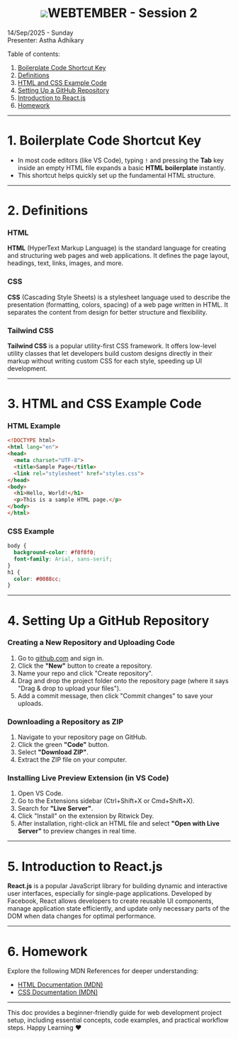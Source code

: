 <b><h1 align="center"><img src="media/logo.svg">WEBTEMBER - Session 2</h1></b>

14/Sep/2025 - Sunday<br>
Presenter: Astha Adhikary

Table of contents:
1. [Boilerplate Code Shortcut Key](#1-boilerplate-code-shortcut-key)
2. [Definitions](#2-definitions)
3. [HTML and CSS Example Code](#3-html-and-css-example-code)
4. [Setting Up a GitHub Repository](#4-setting-up-a-github-repository)
5. [Introduction to React.js](#5-introduction-to-reactjs)
6. [Homework](#6-homework)



---



# **1. Boilerplate Code Shortcut Key**

- In most code editors (like VS Code), typing `!` and pressing the **Tab** key inside an empty HTML file expands a basic **HTML boilerplate** instantly.
- This shortcut helps quickly set up the fundamental HTML structure.



---



# **2. Definitions**

### HTML

**HTML** (HyperText Markup Language) is the standard language for creating and structuring web pages and web applications. It defines the page layout, headings, text, links, images, and more.

### CSS

**CSS** (Cascading Style Sheets) is a stylesheet language used to describe the presentation (formatting, colors, spacing) of a web page written in HTML. It separates the content from design for better structure and flexibility.

### Tailwind CSS

**Tailwind CSS** is a popular utility-first CSS framework. It offers low-level utility classes that let developers build custom designs directly in their markup without writing custom CSS for each style, speeding up UI development.



---



# **3. HTML and CSS Example Code**

### HTML Example

```html
<!DOCTYPE html>
<html lang="en">
<head>
  <meta charset="UTF-8">
  <title>Sample Page</title>
  <link rel="stylesheet" href="styles.css">
</head>
<body>
  <h1>Hello, World!</h1>
  <p>This is a sample HTML page.</p>
</body>
</html>
```

### CSS Example

```css
body {
  background-color: #f0f0f0;
  font-family: Arial, sans-serif;
}
h1 {
  color: #0088cc;
}
```



---



# **4. Setting Up a GitHub Repository**

### Creating a New Repository and Uploading Code

1. Go to [github.com](https://github.com/) and sign in.
2. Click the **"New"** button to create a repository.
3. Name your repo and click "Create repository".
4. Drag and drop the project folder onto the repository page (where it says "Drag \& drop to upload your files").
5. Add a commit message, then click "Commit changes" to save your uploads.

### Downloading a Repository as ZIP

1. Navigate to your repository page on GitHub.
2. Click the green **"Code"** button.
3. Select **"Download ZIP"**.
4. Extract the ZIP file on your computer.

### Installing Live Preview Extension (in VS Code)

1. Open VS Code.
2. Go to the Extensions sidebar (Ctrl+Shift+X or Cmd+Shift+X).
3. Search for **"Live Server"**.
4. Click "Install" on the extension by Ritwick Dey.
5. After installation, right-click an HTML file and select **"Open with Live Server"** to preview changes in real time.



---



# **5. Introduction to React.js**

**React.js** is a popular JavaScript library for building dynamic and interactive user interfaces, especially for single-page applications. Developed by Facebook, React allows developers to create reusable UI components, manage application state efficiently, and update only necessary parts of the DOM when data changes for optimal performance.



---



# **6. Homework**

Explore the following MDN References for deeper understanding:
- [HTML Documentation (MDN)](https://developer.mozilla.org/en-US/docs/Web/HTML)
- [CSS Documentation (MDN)](https://developer.mozilla.org/en-US/docs/Web/CSS)



---



This doc provides a beginner-friendly guide for web development project setup, including essential concepts, code examples, and practical workflow steps.
Happy Learning &hearts;

